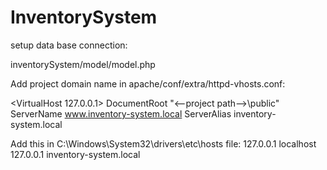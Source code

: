 # InventorySystem
setup data base connection:

inventorySystem/model/model.php

Add project domain name in apache/conf/extra/httpd-vhosts.conf:

<VirtualHost 127.0.0.1>
    DocumentRoot "<--project path-->\public"
    ServerName www.inventory-system.local
	ServerAlias inventory-system.local
</VirtualHost>

Add this in C:\Windows\System32\drivers\etc\hosts file:
127.0.0.1 	localhost
127.0.0.1 	inventory-system.local 
